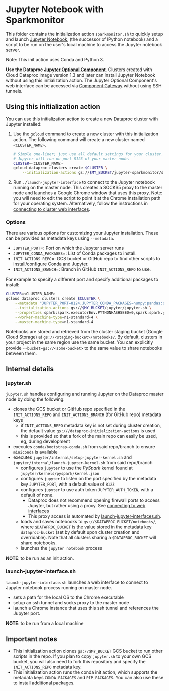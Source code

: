# Jupyter Notebook with Sparkmonitor

This folder contains the initialization action `sparkmonitor.sh` to quickly setup and
launch [Jupyter Notebook](http://jupyter.org/), (the successor of IPython
notebook) and a script to be run on the user's local machine to access the
Jupyter notebook server.

Note: This init action uses Conda and Python 3. 

__Use the Dataproc
[Jupyter Optional Component](https://cloud.google.com/dataproc/docs/concepts/components/jupyter)__.
Clusters created with Cloud Dataproc image version 1.3 and later can install
Jupyter Notebook without using this initialization action. The Jupyter Optional
Component's web interface can be accessed via
[Component Gateway](https://cloud.google.com/dataproc/docs/concepts/accessing/dataproc-gateways)
without using SSH tunnels.

## Using this initialization action

You can use this initialization action to create a new Dataproc cluster with
Jupyter installed:

1.  Use the `gcloud` command to create a new cluster with this initialization
    action. The following command will create a new cluster named
    `<CLUSTER_NAME>`.

    ```bash
    # Simple one-liner; just use all default settings for your cluster.
    # Jupyter will run on port 8123 of your master node.
    CLUSTER=<CLUSTER_NAME>
    gcloud dataproc clusters create $CLUSTER \
        --initialization-actions gs://$MY_BUCKET/jupyter-sparkmonitor/sparkmonitor.sh
    ```

1.  Run `./launch-jupyter-interface` to connect to the Jupyter notebook running
    on the master node. This creates a SOCKS5 proxy to the master node and
    launches a Google Chrome window that uses this proxy. Note: you will need to
    edit the script to point it at the Chrome installation path for your
    operating system. Alternatively, follow the instructions in
    [connecting to cluster web interfaces](https://cloud.google.com/dataproc/docs/concepts/cluster-web-interfaces).

### Options

There are various options for customizing your Jupyter installation. These can
be provided as metadata keys using `--metadata`.

*   `JUPYTER_PORT`=<integer>: Port on which the Jupyter server runs
*   `JUPYTER_CONDA_PACKAGES`=<colon-separated list of strings>: List of Conda
    packages to install.
*   `INIT_ACTIONS_REPO`=<bucket>: GCS bucket or GitHub repo to find other
    scripts to install/configure Conda and Jupyter.
*   `INIT_ACTIONS_BRANCH`=<string>: Branch in GitHub `INIT_ACTIONS_REPO` to use.

For example to specify a different port and specify additional packages to
install:

```bash
CLUSTER=<CLUSTER_NAME>
gcloud dataproc clusters create $CLUSTER \
    --metadata "JUPYTER_PORT=8124,JUPYTER_CONDA_PACKAGES=numpy:pandas:scikit-learn" \
    --initialization-actions gs://$MY_BUCKET/jupyter/jupyter.sh \
    --properties spark:spark.executorEnv.PYTHONHASHSEED=0,spark:spark.yarn.am.memory=1024m \
    --worker-machine-type=n1-standard-4 \
    --master-machine-type=n1-standard-4
```

Notebooks are stored and retrieved from the cluster staging bucket (Google Cloud
Storage) at `gs://<staging-bucket>/notebooks/`. By default, clusters in your
project in the same region use the same bucket. You can explicitly provide
`--bucket=gs://<some-bucket>` to the same value to share notebooks between them.

## Internal details

### jupyter.sh

`jupyter.sh` handles configuring and running Jupyter on the Dataproc master node
by doing the following:

-   clones the GCS bucket or GitHub repo specified in the `INIT_ACTIONS_REPO`
    and `INIT_ACTIONS_BRANCH` (for GitHub repo) metadata keys
    -   if `INIT_ACTIONS_REPO` metadata key is not set during cluster creation,
        the default value `gs:///dataproc-initialization-actions` is used
    -   this is provided so that a fork of the main repo can easily be used, eg,
        during development
-   executes `conda/bootstrap-conda.sh` from said repo/branch to ensure
    `miniconda` is available
-   executes `jupyter/internal/setup-jupyter-kernel.sh` and
    `jupyter/internal/launch-jupyter-kernel.sh` from said repo/branch
    -   configures `jupyter` to use the *PySpark* kernel found at
        `jupyter/kernels/pyspark/kernel.json`
    -   configures `jupyter` to listen on the port specified by the metadata key
        `JUPYTER_PORT`, with a default value of `8123`
    -   configures `jupyter` to use auth token `JUPYTER_AUTH_TOKEN`, with a
        default of none.
        -   Dataproc does not recommend opening firewall ports to access
            Jupyter, but rather using a proxy. See
            [connecting to web interfaces](https://cloud.google.com/dataproc/docs/concepts/cluster-web-interfaces)
        -   This proxy access is automated by
            [launch-jupyter-interfaces.sh](#launch-jupyter-interfacesh).
    -   loads and saves notebooks to `gs://$DATAPROC_BUCKET/notebooks/`, where
        `$DATAPROC_BUCKET` is the value stored in the metadata key
        `dataproc-bucket` (set by default upon cluster creation and
        overridable). Note that all clusters sharing a `$DATAPROC_BUCKET` will
        share notebooks.
    -   launches the `jupyter notebook` process

**NOTE**: to be run as an init action.

### launch-jupyter-interface.sh

`launch-jupyter-interface.sh` launches a web interface to connect to Jupyter
notebook process running on master node.

-   sets a path for the local OS to the Chrome executable
-   setup an ssh tunnel and socks proxy to the master node
-   launch a Chrome instance that uses this ssh tunnel and references the
    Jupyter port.

**NOTE**: to be run from a local machine

## Important notes

*   This initialization action clones `gs://$MY_BUCKET` GCS
    bucket to run other scripts in the repo. If you plan to copy `jupyter.sh` to
    your own GCS bucket, you will also need to fork this repository and specify
    the `INIT_ACTIONS_REPO` metadata key.
*   This initialization action runs the conda init action, which supports the
    metadata keys `CONDA_PACKAGES` and `PIP_PACKAGES`. You can also use these to
    install additional packages.
